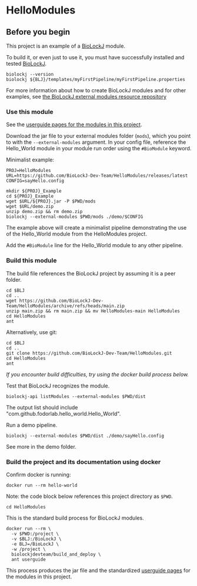 # HelloModules

## Before you begin

This project is an example of a [BioLockJ](https://github.com/BioLockJ-Dev-Team/BioLockJ) module. 

To build it, or even just to use it, you must have successfully installed and tested [BioLockJ](https://github.com/BioLockJ-Dev-Team/BioLockJ).
```
biolockj --version
biolockj ${BLJ}/templates/myFirstPipeline/myFirstPipeline.properties
```

For more information about how to create BioLockJ modules and for other examples, see [the BioLockJ external modules resource repository](https://github.com/BioLockJ-Dev-Team/blj_ext_modules)

### Use this module

See the [userguide pages for the modules in this project](mkdocs/docs/index.md).

Download the jar file to your external modules folder (`mods`), which you point to with the `--external-modules` argument.  In your config file, reference the Hello_World module in your module run order using the `#BioModule` keyword.

Minimalist example:
```
PROJ=HelloModules
URL=https://github.com/BioLockJ-Dev-Team/HelloModules/releases/latest
CONFIG=sayHello.config

mkdir ${PROJ}_Example
cd ${PROJ}_Example
wget $URL/${PROJ}.jar -P $PWD/mods
wget $URL/demo.zip
unzip demo.zip && rm demo.zip 
biolockj --external-modules $PWD/mods ./demo/$CONFIG
```
The example above will create a minimalist pipeline demonstrating the use of the Hello_World module from the HelloModules project.  

Add the `#BioModule` line for the Hello_World module to any other pipeline.

### Build this module

The build file references the BioLockJ project by assuming it is a peer folder.
```
cd $BLJ
cd ..
wget https://github.com/BioLockJ-Dev-Team/HelloModules/archive/refs/heads/main.zip 
unzip main.zip && rm main.zip && mv HelloModules-main HelloModules
cd HelloModules
ant
```

Alternatively, use git:
```
cd $BLJ
cd ..
git clone https://github.com/BioLockJ-Dev-Team/HelloModules.git
cd HelloModules
ant
```

_If you encounter build difficulties, try using the docker build process below._

Test that BioLockJ recognizes the module.
```
biolockj-api listModules --external-modules $PWD/dist
```
The output list should include "com.github.fodorlab.hello_world.Hello_World".

Run a demo pipeline.
```
biolockj --external-modules $PWD/dist ./demo/sayHello.config
```

See more in the demo folder.

### Build the project and its documentation using docker
Confirm docker is running:
```
docker run --rm hello-world
```

Note: the code block below references this project directory as `$PWD`.
```
cd HelloModules
```

This is the standard build process for BioLockJ modules.
```
docker run --rm \
  -v $PWD:/project \
  -v $BLJ:/BioLockJ \
  -e BLJ=/BioLockJ \
  -w /project \
  biolockjdevteam/build_and_deploy \
  ant userguide
```

This process produces the jar file and the standardized [userguide pages](mkdocs/docs/index.md) for the modules in this project.
